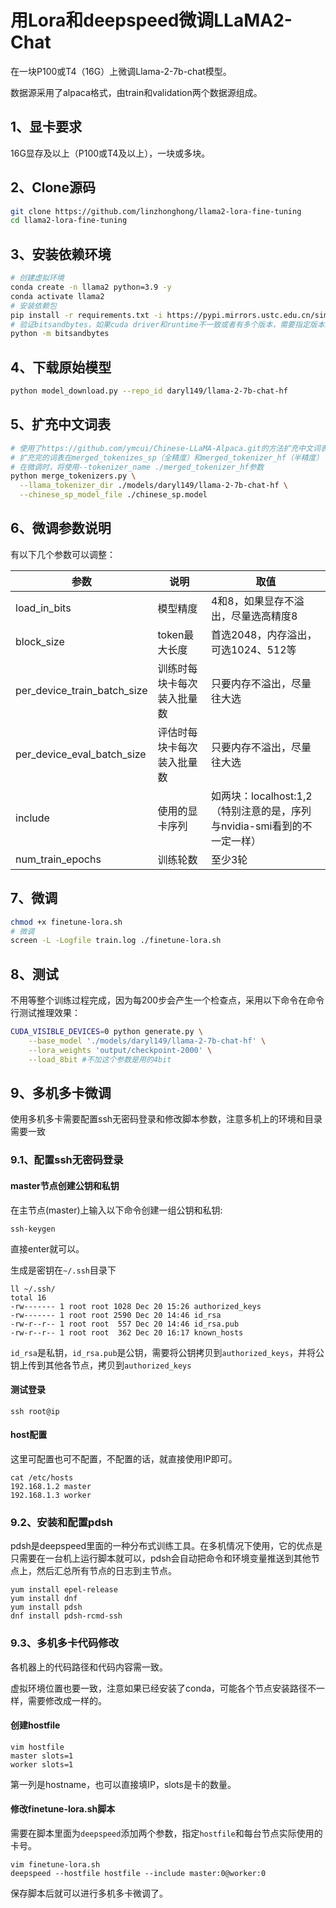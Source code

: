 # 用Lora和deepspeed微调LLaMA2-Chat

在一块P100或T4（16G）上微调Llama-2-7b-chat模型。

数据源采用了alpaca格式，由train和validation两个数据源组成。

## 1、显卡要求

16G显存及以上（P100或T4及以上），一块或多块。

## 2、Clone源码

```bash
git clone https://github.com/linzhonghong/llama2-lora-fine-tuning
cd llama2-lora-fine-tuning
```

## 3、安装依赖环境

```bash
# 创建虚拟环境
conda create -n llama2 python=3.9 -y
conda activate llama2
# 安装依赖包
pip install -r requirements.txt -i https://pypi.mirrors.ustc.edu.cn/simple
# 验证bitsandbytes，如果cuda driver和runtime不一致或者有多个版本，需要指定版本先：export BNB_CUDA_VERSION=110，接下来运行微调也需要。
python -m bitsandbytes

```

## 4、下载原始模型

```bash
python model_download.py --repo_id daryl149/llama-2-7b-chat-hf
```

## 5、扩充中文词表

```bash
# 使用了https://github.com/ymcui/Chinese-LLaMA-Alpaca.git的方法扩充中文词表
# 扩充完的词表在merged_tokenizes_sp（全精度）和merged_tokenizer_hf（半精度）
# 在微调时，将使用--tokenizer_name ./merged_tokenizer_hf参数
python merge_tokenizers.py \
  --llama_tokenizer_dir ./models/daryl149/llama-2-7b-chat-hf \
  --chinese_sp_model_file ./chinese_sp.model
```

## 6、微调参数说明

有以下几个参数可以调整：

| 参数                        | 说明                       | 取值                                                         |
| --------------------------- | -------------------------- | ------------------------------------------------------------ |
| load_in_bits                | 模型精度                   | 4和8，如果显存不溢出，尽量选高精度8                          |
| block_size                  | token最大长度              | 首选2048，内存溢出，可选1024、512等                          |
| per_device_train_batch_size | 训练时每块卡每次装入批量数 | 只要内存不溢出，尽量往大选                                   |
| per_device_eval_batch_size  | 评估时每块卡每次装入批量数 | 只要内存不溢出，尽量往大选                                   |
| include                     | 使用的显卡序列             | 如两块：localhost:1,2（特别注意的是，序列与nvidia-smi看到的不一定一样） |
| num_train_epochs            | 训练轮数                   | 至少3轮                                                      |

## 7、微调

```bash
chmod +x finetune-lora.sh
# 微调
screen -L -Logfile train.log ./finetune-lora.sh
```

## 8、测试

不用等整个训练过程完成，因为每200步会产生一个检查点，采用以下命令在命令行测试推理效果：

```bash
CUDA_VISIBLE_DEVICES=0 python generate.py \
    --base_model './models/daryl149/llama-2-7b-chat-hf' \
    --lora_weights 'output/checkpoint-2000' \
    --load_8bit #不加这个参数是用的4bit
```

## 9、多机多卡微调

使用多机多卡需要配置ssh无密码登录和修改脚本参数，注意多机上的环境和目录需要一致

### 9.1、配置ssh无密码登录

#### master节点创建公钥和私钥
在主节点(master)上输入以下命令创建一组公钥和私钥:
```
ssh-keygen
```
直接enter就可以。

生成是密钥在`~/.ssh`目录下
```
ll ~/.ssh/
total 16
-rw------- 1 root root 1028 Dec 20 15:26 authorized_keys
-rw------- 1 root root 2590 Dec 20 14:46 id_rsa
-rw-r--r-- 1 root root  557 Dec 20 14:46 id_rsa.pub
-rw-r--r-- 1 root root  362 Dec 20 16:17 known_hosts
```
`id_rsa`是私钥，`id_rsa.pub`是公钥，需要将公钥拷贝到`authorized_keys`，并将公钥上传到其他各节点，拷贝到`authorized_keys`

#### 测试登录
```
ssh root@ip
```

#### host配置
这里可配置也可不配置，不配置的话，就直接使用IP即可。
```
cat /etc/hosts
192.168.1.2 master
192.168.1.3 worker
```

### 9.2、安装和配置pdsh
pdsh是deepspeed里面的一种分布式训练工具。在多机情况下使用，它的优点是只需要在一台机上运行脚本就可以，pdsh会自动把命令和环境变量推送到其他节点上，然后汇总所有节点的日志到主节点。
```
yum install epel-release
yum install dnf
yum install pdsh
dnf install pdsh-rcmd-ssh
```

### 9.3、多机多卡代码修改
各机器上的代码路径和代码内容需一致。

虚拟环境位置也要一致，注意如果已经安装了conda，可能各个节点安装路径不一样，需要修改成一样的。

#### 创建hostfile
```
vim hostfile
master slots=1
worker slots=1
```
第一列是hostname，也可以直接填IP，slots是卡的数量。

#### 修改finetune-lora.sh脚本
需要在脚本里面为`deepspeed`添加两个参数，指定`hostfile`和每台节点实际使用的卡号。
```
vim finetune-lora.sh
deepspeed --hostfile hostfile --include master:0@worker:0
```
保存脚本后就可以进行多机多卡微调了。

